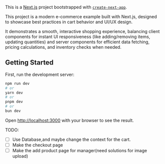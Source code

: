 This is a [Next.js](https://nextjs.org) project bootstrapped with [`create-next-app`](https://nextjs.org/docs/app/api-reference/cli/create-next-app).

This project is a modern e-commerce example built with Next.js,
designed to showcase best practices in cart behavior and UI/UX design.

It demonstrates a smooth, interactive shopping experience,
balancing client components for instant UI responsiveness (like adding/removing items,
updating quantities) and server components for efficient data fetching, pricing calculations,
and inventory checks when needed.

## Getting Started

First, run the development server:

```bash
npm run dev
# or
yarn dev
# or
pnpm dev
# or
bun dev
```

Open [http://localhost:3000](http://localhost:3000) with your browser to see the result.

TODO:

- [ ] Use Database,and maybe change the context for the cart.
- [ ] Make the checkout page
- [ ] Make the add product page for manager(need solutions for image upload)
